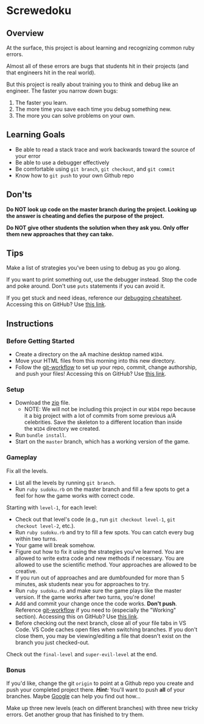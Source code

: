 Screwedoku
==========

Overview
--------

At the surface, this project is about learning and recognizing common ruby errors.

Almost all of these errors are bugs that students hit in their projects (and that engineers hit in the real world).

But this project is really about training you to think and debug like an engineer. The faster you narrow down bugs:

1.  The faster you learn.
2.  The more time you save each time you debug something new.
3.  The more you can solve problems on your own.

Learning Goals
--------------

-   Be able to read a stack trace and work backwards toward the source of your error
-   Be able to use a debugger effectively
-   Be comfortable using `git branch`, `git checkout`, and `git commit`
-   Know how to `git push` to your own Github repo

Don'ts
------

**Do NOT look up code on the master branch during the project. Looking up the answer is cheating and defies the purpose of the project.**

**Do NOT give other students the solution when they ask you. Only offer them new approaches that they can take.**

Tips
----

Make a list of strategies you've been using to debug as you go along.

If you want to print something out, use the debugger instead. Stop the code and poke around. Don't use `puts` statements if you can avoid it.

If you get stuck and need ideas, reference our [debugging cheatsheet](https://open.appacademy.io/learn/full-stack-online/ruby/debugging-cheatsheet). Accessing this on GitHub? Use [this link](https://github.com/appacademy/curriculum/blob/master/ruby/readings/debugging_cheatsheet.md).

Instructions
------------

### Before Getting Started

-   Create a directory on the aA machine desktop named `W1D4`.
-   Move your HTML files from this morning into this new directory.
-   Follow the [git-workflow](https://open.appacademy.io/learn/full-stack-online/ruby/git-workflow) to set up your repo, commit, change authorship, and push your files! Accessing this on GitHub? Use [this link](https://github.com/appacademy/curriculum/blob/master/ruby/readings/git-workflow.md).

### Setup

-   Download the [zip](http://assets.aaonline.io/fullstack/ruby/projects/screwdoku/screwedoku.zip) file.
    -   NOTE: We will not be including this project in our `W1D4` repo because it a big project with a lot of commits from some previous a/A celebrities. Save the skeleton to a different location than inside the `W1D4` directory we created.
-   Run `bundle install`.
-   Start on the `master` branch, which has a working version of the game.

### Gameplay

Fix all the levels.

-   List all the levels by running `git branch`.
-   Run `ruby sudoku.rb` on the master branch and fill a few spots to get a feel for how the game works with correct code.

Starting with `level-1`, for each level:

-   Check out that level's code (e.g., run `git checkout level-1`, `git checkout level-2`, etc.).
-   Run `ruby sudoku.rb` and try to fill a few spots. You can catch every bug within two turns.
-   Your game will break somehow.
-   Figure out how to fix it using the strategies you've learned. You are allowed to write extra code and new methods if necessary. You are allowed to use the scientific method. Your approaches are allowed to be creative.
-   If you run out of approaches and are dumbfounded for more than 5 minutes, ask students near you for approaches to try.
-   Run `ruby sudoku.rb` and make sure the game plays like the master version. If the game works after two turns, you're done!
-   Add and commit your change once the code works. **Don't push**. Reference [git-workflow](https://open.appacademy.io/learn/full-stack-online/ruby/git-workflow) if you need to (especially the "Working" section). Accessing this on GitHub? Use [this link](https://github.com/appacademy/curriculum/blob/master/ruby/readings/git-workflow.md).
-   Before checking out the next branch, close all of your file tabs in VS Code. VS Code caches open files when switching branches. If you don't close them, you may be viewing/editing a file that doesn't exist on the branch you just checked-out.

Check out the `final-level` and `super-evil-level` at the end.

### Bonus

If you'd like, change the git `origin` to point at a Github repo you create and push your completed project there. ***Hint:*** You'll want to push **all** of your branches. Maybe [Google](https://www.google.com/) can help you find out how...

Make up three new levels (each on different branches) with three new tricky errors. Get another group that has finished to try them.